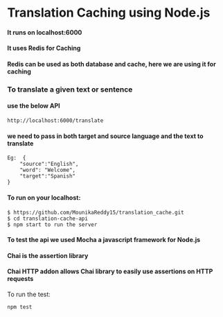# Translation Caching using Node.js

#### It runs on localhost:6000

#### It uses Redis for Caching

#### Redis can be used as both database and cache, here we are using it for caching

### To translate a given text or sentence

#### use the below API

```
http://localhost:6000/translate
```

#### we need to pass in both target and source language and the text to translate

```
Eg:  {
    "source":"English",
    "word": "Welcome",
    "target":"Spanish"
}
```

#### To run on your localhost:

```
$ https://github.com/MounikaReddy15/translation_cache.git
$ cd translation-cache-api
$ npm start to run the server
```

#### To test the api we used Mocha a javascript framework for Node.js

#### Chai is the assertion library

#### Chai HTTP addon allows Chai library to easily use assertions on HTTP requests

To run the test:

```
npm test
```

